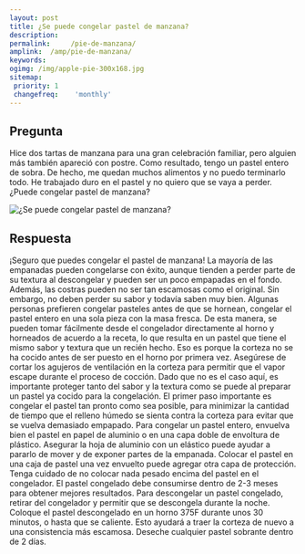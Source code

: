 ```yaml
---
layout: post
title: ¿Se puede congelar pastel de manzana?  
description: 
permalink:     /pie-de-manzana/
amplink:  /amp/pie-de-manzana/
keywords: 
ogimg: /img/apple-pie-300x168.jpg
sitemap:
 priority: 1
 changefreq:    'monthly'
---
```




## Pregunta

Hice dos tartas de manzana para una gran celebración familiar, pero alguien más también apareció con postre. Como resultado, tengo un pastel entero de sobra. De hecho, me quedan muchos alimentos y no puedo terminarlo todo. He trabajado duro en el pastel y no quiero que se vaya a perder. ¿Puede congelar pastel de manzana?


![¿Se puede congelar pastel de manzana?](https://sepuedecongelar.com/img/apple-pie-300x168.jpg "¿Se puede congelar pastel de manzana?" )


## Respuesta

¡Seguro que puedes congelar el pastel de manzana! La mayoría de las empanadas pueden congelarse con éxito, aunque tienden a perder parte de su textura al descongelar y pueden ser un poco empapadas en el fondo. Además, las costras pueden no ser tan escamosas como el original. Sin embargo, no deben perder su sabor y todavía saben muy bien.
Algunas personas prefieren congelar pasteles antes de que se hornean, congelar el pastel entero en una sola pieza con la masa fresca. De esta manera, se pueden tomar fácilmente desde el congelador directamente al horno y horneados de acuerdo a la receta, lo que resulta en un pastel que tiene el mismo sabor y textura que un recién hecho. Eso es porque la corteza no se ha cocido antes de ser puesto en el horno por primera vez. Asegúrese de cortar los agujeros de ventilación en la corteza para permitir que el vapor escape durante el proceso de cocción.
Dado que no es el caso aquí, es importante proteger tanto del sabor y la textura como se puede al preparar un pastel ya cocido para la congelación. El primer paso importante es congelar el pastel tan pronto como sea posible, para minimizar la cantidad de tiempo que el relleno húmedo se sienta contra la corteza para evitar que se vuelva demasiado empapado. Para congelar un pastel entero, envuelva bien el pastel en papel de aluminio o en una capa doble de envoltura de plástico. Asegurar la hoja de aluminio con un elástico puede ayudar a pararlo de mover y de exponer partes de la empanada. Colocar el pastel en una caja de pastel una vez envuelto puede agregar otra capa de protección. Tenga cuidado de no colocar nada pesado encima del pastel en el congelador. El pastel congelado debe consumirse dentro de 2-3 meses para obtener mejores resultados.
Para descongelar un pastel congelado, retirar del congelador y permitir que se descongela durante la noche. Coloque el pastel descongelado en un horno 375F durante unos 30 minutos, o hasta que se caliente. Esto ayudará a traer la corteza de nuevo a una consistencia más escamosa. Deseche cualquier pastel sobrante dentro de 2 días.
